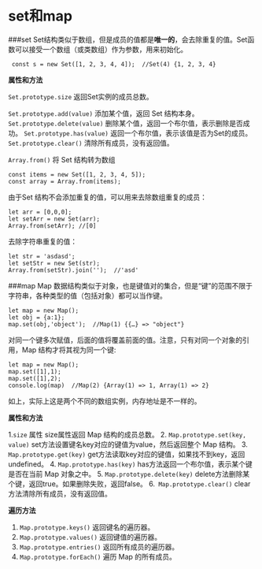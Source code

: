 set和map
===
###set
 Set结构类似于数组，但是成员的值都是**唯一的**，会去除重复的值。Set函数可以接受一个数组（或类数组）作为参数，用来初始化。
```
 const s = new Set([1, 2, 3, 4, 4]);  //Set(4) {1, 2, 3, 4}
```

**属性和方法**

`Set.prototype.size`
返回Set实例的成员总数。

`Set.prototype.add(value)`
添加某个值，返回 Set 结构本身。
`Set.prototype.delete(value)`
删除某个值，返回一个布尔值，表示删除是否成功。
`Set.prototype.has(value)`
返回一个布尔值，表示该值是否为Set的成员。
`Set.prototype.clear()`
清除所有成员，没有返回值。

`Array.from()`
将 Set 结构转为数组
```
const items = new Set([1, 2, 3, 4, 5]);
const array = Array.from(items);
```
由于Set 结构不会添加重复的值，可以用来去除数组重复的成员：
```
let arr = [0,0,0];
let setArr = new Set(arr);
Array.from(setArr); //[0]
```
去除字符串重复的值：
```
let str = 'asdasd';
let setStr = new Set(str);
Array.from(setStr).join('');  //'asd'
```
###map
Map 数据结构类似于对象，也是键值对的集合，但是“键”的范围不限于字符串，各种类型的值（包括对象）都可以当作键。
```
let map = new Map();
let obj = {a:1};
map.set(obj,'object');  //Map(1) {{…} => "object"}
```
对同一个键多次赋值，后面的值将覆盖前面的值。注意，只有对同一个对象的引用，Map 结构才将其视为同一个键:
```
let map = new Map();
map.set([1],1);
map.set([1],2);
console.log(map)  //Map(2) {Array(1) => 1, Array(1) => 2}
```
如上，实际上这是两个不同的数组实例，内存地址是不一样的。

**属性和方法**

1.`size` 属性
size属性返回 Map 结构的成员总数。
2. `Map.prototype.set(key, value)`
set方法设置键名key对应的键值为value，然后返回整个 Map 结构。
3. `Map.prototype.get(key)`
get方法读取key对应的键值，如果找不到key，返回undefined。
4. `Map.prototype.has(key)`
has方法返回一个布尔值，表示某个键是否在当前 Map 对象之中。
5. `Map.prototype.delete(key)`
delete方法删除某个键，返回true。如果删除失败，返回false。
6.` Map.prototype.clear()`
clear方法清除所有成员，没有返回值。

**遍历方法** 

1. `Map.prototype.keys()`  返回键名的遍历器。
2. `Map.prototype.values()`  返回键值的遍历器。
3. `Map.prototype.entries()`  返回所有成员的遍历器。
4. `Map.prototype.forEach()`  遍历 Map 的所有成员。